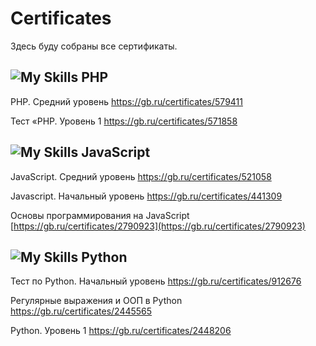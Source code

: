 # Certificates

Здесь буду собраны все сертификаты.

## ![My Skills](https://skillicons.dev/icons?i=php) PHP

PHP. Средний уровень
https://gb.ru/certificates/579411

Тест «PHP. Уровень 1
https://gb.ru/certificates/571858


## ![My Skills](https://skillicons.dev/icons?i=js) JavaScript

JavaScript. Средний уровень
https://gb.ru/certificates/521058

Javascript. Начальный уровень
https://gb.ru/certificates/441309

Основы программирования на JavaScript
[https://gb.ru/certificates/2790923](https://gb.ru/certificates/2790923)

## ![My Skills](https://skillicons.dev/icons?i=python) Python

Тест по Python. Начальный уровень
https://gb.ru/certificates/912676

Регулярные выражения и ООП в Python
https://gb.ru/certificates/2445565

Python. Уровень 1
https://gb.ru/certificates/2448206

